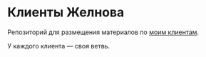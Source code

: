 # Клиенты Желнова

Репозиторий для размещения материалов по [моим клиентам](https://hire.p1m.org/#мои-клиенты).

У каждого клиента — своя ветвь.
